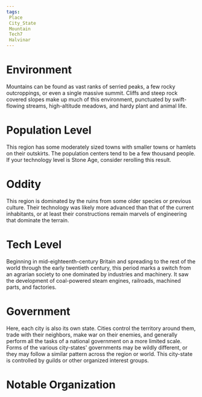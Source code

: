 ```yaml
---
tags:
 Place
 City_State
 Mountain
 Tech7
 Halvinar
---
```

# Environment
Mountains can be found as vast ranks of serried peaks, a few rocky outcroppings, or even a single massive summit. Cliffs and steep rock covered slopes make up much of this environment, punctuated by swift-flowing streams, high-altitude meadows, and hardy plant and animal life.
# Population Level 
This region has some moderately sized towns with smaller towns or hamlets on their outskirts. The population centers tend to be a few thousand people. If your technology level is Stone Age, consider rerolling this result.
# Oddity
This region is dominated by the ruins from some older species or previous culture. Their technology was likely more advanced than that of the current inhabitants, or at least their constructions remain marvels of engineering that dominate the terrain.
# Tech Level 
Beginning in mid-eighteenth-century Britain and spreading to the rest of the world through the early twentieth century, this period marks a switch from an agrarian society to one dominated by industries and machinery. It saw the development of coal-powered steam engines, railroads, machined parts, and factories.
# Government
Here, each city is also its own state. Cities control the territory around them, trade with their neighbors, make war on their enemies, and generally perform all the tasks of a national government on a more limited scale. Forms of the various city-states' governments may be wildly different, or they may follow a similar pattern across the region or world. This city-state is controlled by guilds or other organized interest groups.
# Notable Organization 

